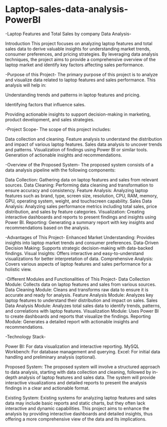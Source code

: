 # Laptop-sales-data-analysis-PowerBI
-Laptop Features and Total Sales by company Data Analysis-

Introduction
This project focuses on analyzing laptop features and total sales data to derive valuable insights for understanding market trends, consumer preferences, and pricing strategies. By leveraging data analysis techniques, the project aims to provide a comprehensive overview of the laptop market and identify key factors affecting sales performance.


-Purpose of this Project-
The primary purpose of this project is to analyze and visualize data related to laptop features and sales performance. This analysis will help in:

Understanding trends and patterns in laptop features and pricing.

Identifying factors that influence sales.

Providing actionable insights to support decision-making in marketing, product development, and sales strategies.


-Project Scope-
The scope of this project includes:

Data collection and cleaning.
Feature analysis to understand the distribution and impact of various laptop features.
Sales data analysis to uncover trends and patterns.
Visualization of findings using Power BI or similar tools.
Generation of actionable insights and recommendations.


-Overview of the Proposed System-
The proposed system consists of a data analysis pipeline with the following components:

Data Collection: Gathering data on laptop features and sales from relevant sources.
Data Cleaning: Performing data cleaning and transformation to ensure accuracy and consistency.
Feature Analysis: Analyzing laptop features such as brand, type, screen size, resolution, CPU, RAM, memory, GPU, operating system, weight, and touchscreen capability.
Sales Data Analysis: Analyzing sales performance metrics including total sales, price distribution, and sales by feature categories.
Visualization: Creating interactive dashboards and reports to present findings and insights using Power BI.
Reporting: Generating a summary report with key insights and recommendations based on the analysis.


-Advantages of This Project-
Enhanced Market Understanding: Provides insights into laptop market trends and consumer preferences.
Data-Driven Decision Making: Supports strategic decision-making with data-backed findings.
Visual Insights: Offers interactive and easy-to-understand visualizations for better interpretation of data.
Comprehensive Analysis: Covers various aspects of laptop features and sales performance for a holistic view.


-Different Modules and Functionalities of This Project-
Data Collection Module:
Collects data on laptop features and sales from various sources.
Data Cleaning Module:
Cleans and transforms raw data to ensure it is accurate and ready for analysis.
Feature Analysis Module:
Analyzes key laptop features to understand their distribution and impact on sales.
Sales Data Analysis Module:
Analyzes total sales data to identify trends, patterns, and correlations with laptop features.
Visualization Module:
Uses Power BI to create dashboards and reports that visualize the findings.
Reporting Module:
Generates a detailed report with actionable insights and recommendations.

-Technology Stack-

Power BI: For data visualization and interactive reporting.
MySQL Workbench: For database management and querying.
Excel: For initial data handling and preliminary analysis (optional).


Proposed System:
The proposed system will involve a structured approach to data analysis, starting with data collection and cleaning, followed by in-depth analysis of laptop features and sales data. The system will provide interactive visualizations and detailed reports to present the analysis findings in a clear and actionable format.

Existing System:
Existing systems for analyzing laptop features and sales data may include basic reports and static charts, but they often lack interactive and dynamic capabilities. This project aims to enhance the analysis by providing interactive dashboards and detailed insights, thus offering a more comprehensive view of the data and its implications.
